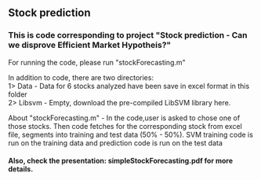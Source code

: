 ## Stock prediction
### This is code corresponding to project "Stock prediction - Can we disprove Efficient Market Hypotheis?"

For running the code, please run "stockForecasting.m"

In addition to code, there are two directories: <br/>
1> Data - Data for 6 stocks analyzed have been save in excel format in this folder <br/>
2> Libsvm - Empty, download the pre-compiled LibSVM library here.

About "stockForecasting.m" - In the code,user is asked to chose one of those stocks. Then code fetches
for the corresponding stock from excel file, segments into training and test data
(50% - 50%). SVM training code is run on the training data and prediction code
is run on the test data


#### Also, check the presentation: simpleStockForecasting.pdf for more details.
